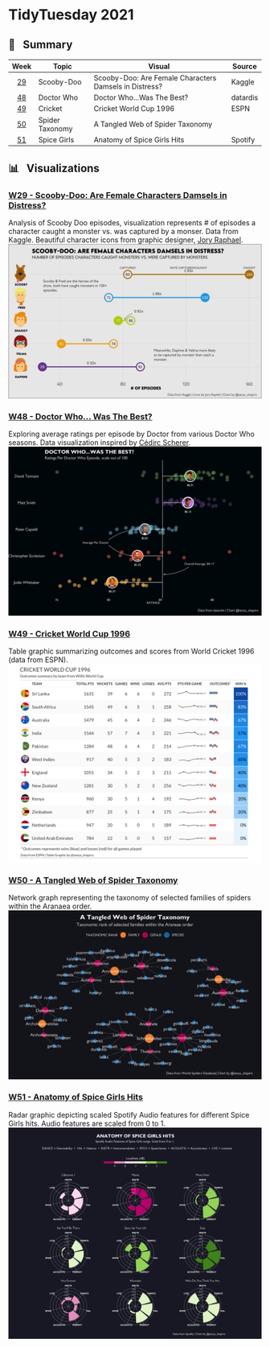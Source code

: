 # TidyTuesday 2021


## :memo: &nbsp; Summary
| Week        | Topic           | Visual                                                 | Source   |
|:-----------:|-----------------|--------------------------------------------------------|----------|
| [29](W29)   | Scooby-Doo      | Scooby-Doo: Are Female Characters Damsels in Distress? | Kaggle   |
| [48](W48)   | Doctor Who      | Doctor Who...Was The Best?                             | datardis |
| [49](W49)   | Cricket         | Cricket World Cup 1996                                 | ESPN     |
| [50](W50)   | Spider Taxonomy | A Tangled Web of Spider Taxonomy                       |          |
| [51](W51)   | Spice Girls     | Anatomy of Spice Girls Hits                            | Spotify  |


 
## :bar_chart: &nbsp; Visualizations


### **[W29 - Scooby-Doo: Are Female Characters Damsels in Distress?](W29)**
Analysis of Scooby Doo episodes, visualization represents # of episodes a character caught a monster vs. was captured by a monser. Data from Kaggle. Beautiful character icons from graphic designer, [Jory Raphael](https://dribbble.com/shots/2189161-Scooby-Doo-Icons).
![Screenshot](W29/scooby-doo.jpeg)

### **[W48 - Doctor Who... Was The Best?](2021/W48)**
Exploring average ratings per episode by Doctor from various Doctor Who seasons. Data visualization inspired by [Cédirc Scherer](https://www.cedricscherer.com/2019/05/17/the-evolution-of-a-ggplot-ep.-1/).
![Screenshot](W48/doctor_who_chart.png)

### **[W49 - Cricket World Cup 1996](2021/W49)**
Table graphic summarizing outcomes and scores from World Cricket 1996 (data from ESPN). 
![Screenshot](W49/cricket_world_cup.png)

### **[W50 - A Tangled Web of Spider Taxonomy](2021/W50)**
Network graph representing the taxonomy of selected families of spiders within the Aranaea order.
![Screenshot](W50/spider_taxonomy.png)

### **[W51 - Anatomy of Spice Girls Hits](2021/W51)**
Radar graphic depicting scaled Spotify Audio features for different Spice Girls hits. Audio features are scaled from 0 to 1.
![Screenshot](W51/spice-girls-tracks.png)

